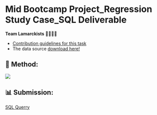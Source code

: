 # Mid Bootcamp Project_Regression Study Case_SQL Deliverable
**Team Lamarckists** 👨🏽👩🏻

* [Contribution guidelines for this task](https://github.com/ironhack-edu/data_mid_bootcamp_project_regression/blob/master/sql_questions_regression.md)
* The data source [download here!](https://github.com/lamtranluu/IRON-HACK_Mid-Bootcamp-Project/blob/main/Preparing%20Code/Data/clean_data.csv)

## 🔧 Method: 
![](https://img.shields.io/badge/MySQL-Querry-informational?style=flat&logo=mysql&logoColor=white&color=2bbc8a)
## 📊 Submission:
[SQL Querry](https://github.com/lamtranluu/IRON-HACK_Mid-Bootcamp-Project/blob/main/SQL/SQL_Deliverables%20Mid-Bootcamp%20Project.sql)

